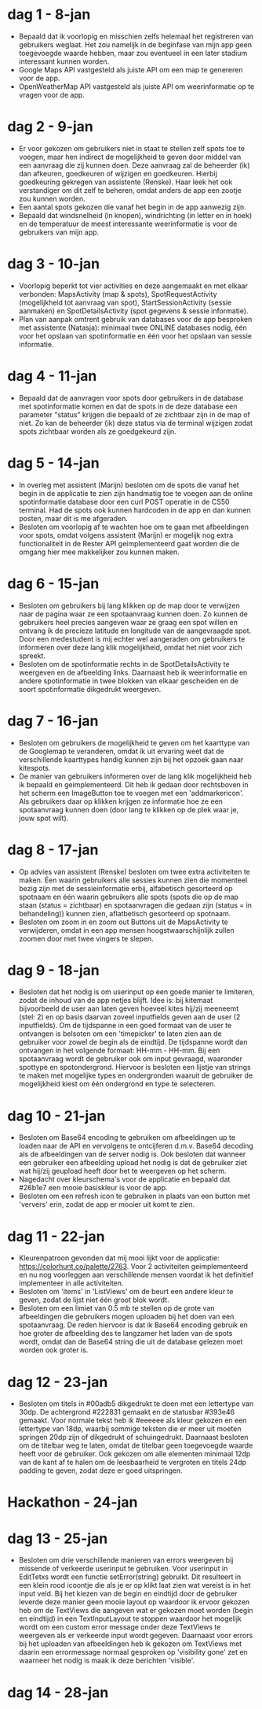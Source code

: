 # dag 1 - 8-jan
- Bepaald dat ik voorlopig en misschien zelfs helemaal het registreren van gebruikers weglaat. Het zou namelijk in de beginfase van mijn app geen toegevoegde waarde hebben, maar zou eventueel in een later stadium interessant kunnen worden.
- Google Maps API vastgesteld als juiste API om een map te genereren voor de app.
- OpenWeatherMap API vastgesteld als juiste API om weerinformatie op te vragen voor de app.
# dag 2 - 9-jan
- Er voor gekozen om gebruikers niet in staat te stellen zelf spots toe te voegen, maar hen indirect de mogelijkheid te geven door middel van een aanvraag die zij kunnen doen. Deze aanvraag zal de beheerder (ik) dan afkeuren, goedkeuren of wijzigen en goedkeuren. Hierbij goedkeuring gekregen van assistente (Renske). Haar leek het ook verstandiger om dit zelf te beheren, omdat anders de app een zootje zou kunnen worden.
- Een aantal spots gekozen die vanaf het begin in de app aanwezig zijn.
- Bepaald dat windsnelheid (in knopen), windrichting (in letter en in hoek) en de temperatuur de meest interessante weerinformatie is voor de gebruikers van mijn app.
# dag 3 - 10-jan
- Voorlopig beperkt tot vier activities en deze aangemaakt en met elkaar verbonden: MapsActivity (map & spots), SpotRequestActivity (mogelijkheid tot aanvraag van spot), StartSessionActivity (sessie aanmaken) en SpotDetailsActivity (spot gegevens & sessie informatie).
- Plan van aanpak omtrent gebruik van databases voor de app besproken met assistente (Natasja): minimaal twee ONLINE databases nodig, één voor het opslaan van spotinformatie en één voor het opslaan van sessie informatie.
# dag 4 - 11-jan
- Bepaald dat de aanvragen voor spots door gebruikers in de database met spotinformatie komen en dat de spots in de deze database een parameter "status" krijgen die bepaald of ze zichtbaar zijn in de map of niet. Zo kan de beheerder (ik) deze status via de terminal wijzigen zodat spots zichtbaar worden als ze goedgekeurd zijn.
# dag 5 - 14-jan
- In overleg met assistent (Marijn) besloten om de spots die vanaf het begin in de applicatie te zien zijn handmatig toe te voegen aan de online spotinformatie database door een curl POST operatie in de CS50 terminal. Had de spots ook kunnen hardcoden in de app en dan kunnen posten, maar dit is me afgeraden.
- Besloten om voorlopig af te wachten hoe om te gaan met afbeeldingen voor spots, omdat volgens assistent (Marijn) er mogelijk nog extra functionaliteit in de Rester API geimplementeerd gaat worden die de omgang hier mee makkelijker zou kunnen maken.
# dag 6 - 15-jan
- Besloten om gebruikers bij lang klikken op de map door te verwijzen naar de pagina waar ze een spotaanvraag kunnen doen. Zo kunnen de gebruikers heel precies aangeven waar ze graag een spot willen en ontvang ik de precieze latitude en longitude van de aangevraagde spot. Door een medestudent is mij echter wel aangeraden om gebruikers te informeren over deze lang klik mogelijkheid, omdat het niet voor zich spreekt.
- Besloten om de spotinformatie rechts in de SpotDetailsActivity te weergeven en de afbeelding links. Daarnaast heb ik weerinformatie en andere spotinformatie in twee blokken van elkaar gescheiden en de soort spotinformatie dikgedrukt weergeven.
# dag 7 - 16-jan
- Besloten om gebruikers de mogelijkheid te geven om het kaarttype van de Googlemap te veranderen, omdat ik uit ervaring weet dat de verschillende kaarttypes handig kunnen zijn bij het opzoek gaan naar kitespots.
- De manier van gebruikers informeren over de lang klik mogelijkheid heb ik bepaald en geimplementeerd. Dit heb ik gedaan door rechtsboven in het scherm een ImageButton toe te voegen met een 'addmarkericon'. Als gebruikers daar op klikken krijgen ze informatie hoe ze een spotaanvraag kunnen doen (door lang te klikken op de plek waar je, jouw spot wilt).
# dag 8 - 17-jan
- Op advies van assistent (Renske) besloten om twee extra activiteiten te maken. Éen waarin gebruikers alle sessies kunnen zien die momenteel bezig zijn met de sessieinformatie erbij, alfabetisch gesorteerd op spotnaam en één waarin gebruikers alle spots (spots die op de map staan (status = zichtbaar) en spotaanvragen die gedaan zijn (status = in behandeling)) kunnen zien, aflatbetisch gesorteerd op spotnaam.
- Besloten om zoom in en zoom out Buttons uit de MapsActivity te verwijderen, omdat in een app mensen hoogstwaarschijnlijk zullen zoomen door met twee vingers te slepen.
# dag 9 - 18-jan
- Besloten dat het nodig is om userinput op een goede manier te limiteren, zodat de inhoud van de app netjes blijft. Idee is: bij kitemaat bijvoorbeeld de user aan laten geven hoeveel kites hij/zij meeneemt (stel: 2) en op basis daarvan zoveel inputfields geven aan de user (2 inputfields). Om de tijdspanne in een goed formaat van de user te ontvangen is belsoten om een 'timepicker' te laten zien aan de gebruiker voor zowel de begin als de eindtijd. De tijdspanne wordt dan ontvangen in het volgende formaat: HH-mm - HH-mm. Bij een spotaanvraag wordt de gebruiker ook om input gevraagd, waaronder spottype en spotondergrond. Hiervoor is besloten een lijstje van strings te maken met mogelijke types en ondergronden waaruit de gebruiker de mogelijkheid kiest om één ondergrond en type te selecteren.
# dag 10 - 21-jan
- Besloten om Base64 encoding te gebruiken om afbeeldingen up te loaden naar de API en vervolgens te ontcijferen d.m.v. Base64 decoding als de afbeeldingen van de server nodig is. Ook besloten dat wanneer een gebruiker een afbeelding upload het nodig is dat de gebruiker ziet wat hij/zij geupload heeft door het te weergeven op het scherm.
- Nagedacht over kleurschema's voor de applicatie en bepaald dat #26b1e7 een mooie basiskleur is voor de app.
- Besloten om een refresh icon te gebruiken in plaats van een button met 'ververs' erin, zodat de app er mooier uit komt te zien.
# dag 11 - 22-jan
- Kleurenpatroon gevonden dat mij mooi lijkt voor de applicatie: https://colorhunt.co/palette/2763. Voor 2 activiteiten geimplementeerd en nu nog voorleggen aan verschillende mensen voordat ik het definitief implementeer in alle activiteiten.
- Besloten om 'items' in 'ListViews' om de beurt een andere kleur te geven, zodat de lijst niet één groot blok wordt.
- Besloten om een limiet van 0.5 mb te stellen op de grote van afbeeldingen die gebruikers mogen uploaden bij het doen van een spotaanvraag. De reden hiervoor is dat ik Base64 encoding gebruik en hoe groter de afbeelding des te langzamer het laden van de spots wordt, omdat dan de Base64 string die uit de database gelezen moet worden ook groter is.
# dag 12 - 23-jan
- Besloten om titels in #00adb5 dikgedrukt te doen met een lettertype van 30dp. De achtergrond #222831 gemaakt en de statusbar #393e46 gemaakt. Voor normale tekst heb ik #eeeeee als kleur gekozen en een lettertype van 18dp, waarbij sommige teksten die er meer uit moeten springen 20dp zijn of dikgedrukt of schuingedrukt. Daarnaast besloten om de titelbar weg te laten, omdat de titelbar geen toegevoegde waarde heeft voor de gebruiker. Ook gekozen om alle elementen minimaal 12dp van de kant af te halen om de leesbaarheid te vergroten en titels 24dp padding te geven, zodat deze er goed uitspringen.
# Hackathon - 24-jan
# dag 13 - 25-jan
- Besloten om drie verschillende manieren van errors weergeven bij missende of verkeerde userinput te gebruiken. Voor userinput in EditTetxs wordt een functie setError(string) gebruikt. Dit resulteert in een klein rood icoontje die als je er op klikt laat zien wat vereist is in het input veld. Bij het kiezen van de begin en eindtijd door de gebruiker leverde deze manier geen mooie layout op waardoor ik ervoor gekozen heb om de TextViews die aangeven wat er gekozen moet worden (begin en eindtijd) in een TextInputLayout te stoppen waardoor het mogelijk wordt om een custom error message onder deze TextViews te weergeven als er verkeerde input wordt gegeven. Daarnaast voor errors bij het uploaden van afbeeldingen heb ik gekozen om TextViews met daarin een errormessage normaal gesproken op 'visibility gone' zet en waarneer het nodig is maak ik deze berichten 'visible'. 
# dag 14 - 28-jan


